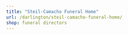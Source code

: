 ```yaml
---
title: "Steil-Camacho Funeral Home"
url: /darlington/steil-camacho-funeral-home/
shop: funeral directors
---
```

